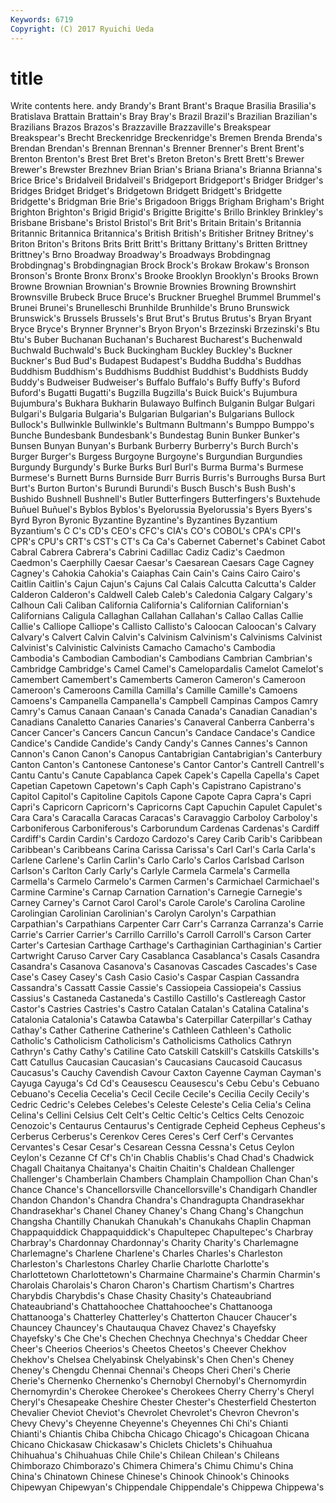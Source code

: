 ```yaml
---
Keywords: 6719 
Copyright: (C) 2017 Ryuichi Ueda
---
```


# title

Write contents here.
andy Brandy's Brant Brant's Braque Brasilia Brasilia's
Bratislava Brattain Brattain's Bray Bray's Brazil Brazil's Brazilian Brazilian's Brazilians
Brazos Brazos's Brazzaville Brazzaville's Breakspear Breakspear's Brecht Breckenridge Breckenridge's Bremen
Brenda Brenda's Brendan Brendan's Brennan Brennan's Brenner Brenner's Brent Brent's
Brenton Brenton's Brest Bret Bret's Breton Breton's Brett Brett's Brewer
Brewer's Brewster Brezhnev Brian Brian's Briana Briana's Brianna Brianna's Brice
Brice's Bridalveil Bridalveil's Bridgeport Bridgeport's Bridger Bridger's Bridges Bridget Bridget's
Bridgetown Bridgett Bridgett's Bridgette Bridgette's Bridgman Brie Brie's Brigadoon Briggs
Brigham Brigham's Bright Brighton Brighton's Brigid Brigid's Brigitte Brigitte's Brillo
Brinkley Brinkley's Brisbane Brisbane's Bristol Bristol's Brit Brit's Britain Britain's
Britannia Britannic Britannica Britannica's British British's Britisher Britney Britney's Briton
Briton's Britons Brits Britt Britt's Brittany Brittany's Britten Brittney Brittney's
Brno Broadway Broadway's Broadways Brobdingnag Brobdingnag's Brobdingnagian Brock Brock's Brokaw
Brokaw's Bronson Bronson's Bronte Bronx Bronx's Brooke Brooklyn Brooklyn's Brooks
Brown Browne Brownian Brownian's Brownie Brownies Browning Brownshirt Brownsville Brubeck
Bruce Bruce's Bruckner Brueghel Brummel Brummel's Brunei Brunei's Brunelleschi Brunhilde
Brunhilde's Bruno Brunswick Brunswick's Brussels Brussels's Brut Brut's Brutus Brutus's
Bryan Bryant Bryce Bryce's Brynner Brynner's Bryon Bryon's Brzezinski Brzezinski's
Btu Btu's Buber Buchanan Buchanan's Bucharest Bucharest's Buchenwald Buchwald Buchwald's
Buck Buckingham Buckley Buckley's Buckner Buckner's Bud Bud's Budapest Budapest's
Buddha Buddha's Buddhas Buddhism Buddhism's Buddhisms Buddhist Buddhist's Buddhists Buddy
Buddy's Budweiser Budweiser's Buffalo Buffalo's Buffy Buffy's Buford Buford's Bugatti
Bugatti's Bugzilla Bugzilla's Buick Buick's Bujumbura Bujumbura's Bukhara Bukharin Bulawayo
Bulfinch Bulganin Bulgar Bulgari Bulgari's Bulgaria Bulgaria's Bulgarian Bulgarian's Bulgarians
Bullock Bullock's Bullwinkle Bullwinkle's Bultmann Bultmann's Bumppo Bumppo's Bunche Bundesbank
Bundesbank's Bundestag Bunin Bunker Bunker's Bunsen Bunyan Bunyan's Burbank Burberry
Burberry's Burch Burch's Burger Burger's Burgess Burgoyne Burgoyne's Burgundian Burgundies
Burgundy Burgundy's Burke Burks Burl Burl's Burma Burma's Burmese Burmese's
Burnett Burns Burnside Burr Burris Burris's Burroughs Bursa Burt Burt's
Burton Burton's Burundi Burundi's Busch Busch's Bush Bush's Bushido Bushnell
Bushnell's Butler Butterfingers Butterfingers's Buxtehude Buñuel Buñuel's Byblos Byblos's Byelorussia
Byelorussia's Byers Byers's Byrd Byron Byronic Byzantine Byzantine's Byzantines Byzantium
Byzantium's C C's CD's CEO's CFC's CIA's CO's COBOL's CPA's
CPI's CPR's CPU's CRT's CST's CT's Ca Ca's Cabernet Cabernet's
Cabinet Cabot Cabral Cabrera Cabrera's Cabrini Cadillac Cadiz Cadiz's Caedmon
Caedmon's Caerphilly Caesar Caesar's Caesarean Caesars Cage Cagney Cagney's Cahokia
Cahokia's Caiaphas Cain Cain's Cains Cairo Cairo's Caitlin Caitlin's Cajun
Cajun's Cajuns Cal Calais Calcutta Calcutta's Calder Calderon Calderon's Caldwell
Caleb Caleb's Caledonia Calgary Calgary's Calhoun Cali Caliban California California's
Californian Californian's Californians Caligula Callaghan Callahan Callahan's Callao Callas Callie
Callie's Calliope Calliope's Callisto Callisto's Caloocan Caloocan's Calvary Calvary's Calvert
Calvin Calvin's Calvinism Calvinism's Calvinisms Calvinist Calvinist's Calvinistic Calvinists Camacho
Camacho's Cambodia Cambodia's Cambodian Cambodian's Cambodians Cambrian Cambrian's Cambridge Cambridge's
Camel Camel's Camelopardalis Camelot Camelot's Camembert Camembert's Camemberts Cameron Cameron's
Cameroon Cameroon's Cameroons Camilla Camilla's Camille Camille's Camoens Camoens's Campanella
Campanella's Campbell Campinas Campos Camry Camry's Camus Canaan Canaan's Canada
Canada's Canadian Canadian's Canadians Canaletto Canaries Canaries's Canaveral Canberra Canberra's
Cancer Cancer's Cancers Cancun Cancun's Candace Candace's Candice Candice's Candide
Candide's Candy Candy's Cannes Cannes's Cannon Cannon's Canon Canon's Canopus
Cantabrigian Cantabrigian's Canterbury Canton Canton's Cantonese Cantonese's Cantor Cantor's Cantrell
Cantrell's Cantu Cantu's Canute Capablanca Capek Capek's Capella Capella's Capet
Capetian Capetown Capetown's Caph Caph's Capistrano Capistrano's Capitol Capitol's Capitoline
Capitols Capone Capote Capra Capra's Capri Capri's Capricorn Capricorn's Capricorns
Capt Capuchin Capulet Capulet's Cara Cara's Caracalla Caracas Caracas's Caravaggio
Carboloy Carboloy's Carboniferous Carboniferous's Carborundum Cardenas Cardenas's Cardiff Cardiff's Cardin
Cardin's Cardozo Cardozo's Carey Carib Carib's Caribbean Caribbean's Caribbeans Carina
Carissa Carissa's Carl Carl's Carla Carla's Carlene Carlene's Carlin Carlin's
Carlo Carlo's Carlos Carlsbad Carlson Carlson's Carlton Carly Carly's Carlyle
Carmela Carmela's Carmella Carmella's Carmelo Carmelo's Carmen Carmen's Carmichael Carmichael's
Carmine Carmine's Carnap Carnation Carnation's Carnegie Carnegie's Carney Carney's Carnot
Carol Carol's Carole Carole's Carolina Caroline Carolingian Carolinian Carolinian's Carolyn
Carolyn's Carpathian Carpathian's Carpathians Carpenter Carr Carr's Carranza Carranza's Carrie
Carrie's Carrier Carrier's Carrillo Carrillo's Carroll Carroll's Carson Carter Carter's
Cartesian Carthage Carthage's Carthaginian Carthaginian's Cartier Cartwright Caruso Carver Cary
Casablanca Casablanca's Casals Casandra Casandra's Casanova Casanova's Casanovas Cascades Cascades's
Case Case's Casey Casey's Cash Casio Casio's Caspar Caspian Cassandra
Cassandra's Cassatt Cassie Cassie's Cassiopeia Cassiopeia's Cassius Cassius's Castaneda Castaneda's
Castillo Castillo's Castlereagh Castor Castor's Castries Castries's Castro Catalan Catalan's
Catalina Catalina's Catalonia Catalonia's Catawba Catawba's Caterpillar Caterpillar's Cathay Cathay's
Cather Catherine Catherine's Cathleen Cathleen's Catholic Catholic's Catholicism Catholicism's Catholicisms
Catholics Cathryn Cathryn's Cathy Cathy's Catiline Cato Catskill Catskill's Catskills
Catskills's Catt Catullus Caucasian Caucasian's Caucasians Caucasoid Caucasus Caucasus's Cauchy
Cavendish Cavour Caxton Cayenne Cayman Cayman's Cayuga Cayuga's Cd Cd's
Ceausescu Ceausescu's Cebu Cebu's Cebuano Cebuano's Cecelia Cecelia's Cecil Cecile
Cecile's Cecilia Cecily Cecily's Cedric Cedric's Celebes Celebes's Celeste Celeste's
Celia Celia's Celina Celina's Cellini Celsius Celt Celt's Celtic Celtic's
Celtics Celts Cenozoic Cenozoic's Centaurus Centaurus's Centigrade Cepheid Cepheus Cepheus's
Cerberus Cerberus's Cerenkov Ceres Ceres's Cerf Cerf's Cervantes Cervantes's Cesar
Cesar's Cesarean Cessna Cessna's Cetus Ceylon Ceylon's Cezanne Cf Cf's
Ch'in Chablis Chablis's Chad Chad's Chadwick Chagall Chaitanya Chaitanya's Chaitin
Chaitin's Chaldean Challenger Challenger's Chamberlain Chambers Champlain Champollion Chan Chan's
Chance Chance's Chancellorsville Chancellorsville's Chandigarh Chandler Chandon Chandon's Chandra Chandra's
Chandragupta Chandrasekhar Chandrasekhar's Chanel Chaney Chaney's Chang Chang's Changchun Changsha
Chantilly Chanukah Chanukah's Chanukahs Chaplin Chapman Chappaquiddick Chappaquiddick's Chapultepec Chapultepec's
Charbray Charbray's Chardonnay Chardonnay's Charity Charity's Charlemagne Charlemagne's Charlene Charlene's
Charles Charles's Charleston Charleston's Charlestons Charley Charlie Charlotte Charlotte's Charlottetown
Charlottetown's Charmaine Charmaine's Charmin Charmin's Charolais Charolais's Charon Charon's Chartism
Chartism's Chartres Charybdis Charybdis's Chase Chasity Chasity's Chateaubriand Chateaubriand's Chattahoochee
Chattahoochee's Chattanooga Chattanooga's Chatterley Chatterley's Chatterton Chaucer Chaucer's Chauncey Chauncey's
Chautauqua Chavez Chavez's Chayefsky Chayefsky's Che Che's Chechen Chechnya Chechnya's
Cheddar Cheer Cheer's Cheerios Cheerios's Cheetos Cheetos's Cheever Chekhov Chekhov's
Chelsea Chelyabinsk Chelyabinsk's Chen Chen's Cheney Cheney's Chengdu Chennai Chennai's
Cheops Cheri Cheri's Cherie Cherie's Chernenko Chernenko's Chernobyl Chernobyl's Chernomyrdin
Chernomyrdin's Cherokee Cherokee's Cherokees Cherry Cherry's Cheryl Cheryl's Chesapeake Cheshire
Chester Chester's Chesterfield Chesterton Chevalier Cheviot Cheviot's Chevrolet Chevrolet's Chevron
Chevron's Chevy Chevy's Cheyenne Cheyenne's Cheyennes Chi Chi's Chianti Chianti's
Chiantis Chiba Chibcha Chicago Chicago's Chicagoan Chicana Chicano Chickasaw Chickasaw's
Chiclets Chiclets's Chihuahua Chihuahua's Chihuahuas Chile Chile's Chilean Chilean's Chileans
Chimborazo Chimborazo's Chimera Chimera's Chimu Chimu's China China's Chinatown Chinese
Chinese's Chinook Chinook's Chinooks Chipewyan Chipewyan's Chippendale Chippendale's Chippewa Chippewa's
